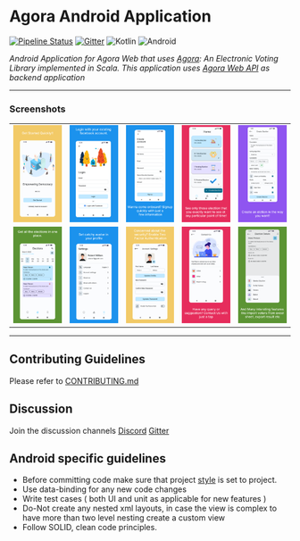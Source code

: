 # Agora Android Application

[![Pipeline Status](https://gitlab.com/aossie/agora-android/badges/develop/pipeline.svg)](https://gitlab.com/aossie/agora-android/-/commits/develop)
[![Gitter](https://img.shields.io/badge/chat-on%20gitter-ff006f.svg?style=flat-square)](https://gitter.im/AOSSIE/Agora-Android)
![Kotlin](https://img.shields.io/badge/Kotlin-0095D5?&style=for-the-badge&logo=kotlin&logoColor=white)
![Android](https://img.shields.io/badge/Android-3DDC84?style=for-the-badge&logo=android&logoColor=white)


_Android Application for Agora Web that uses [Agora](https://gitlab.com/aossie/Agora/): An Electronic Voting Library implemented in Scala. This application uses [Agora Web API](https://gitlab.com/aossie/Agora-Web) as backend application_

---
### Screenshots
<table>
  <tr>
    <td><img src="./screenshots/GETSTARTED.png" alt="6" width="248px" ></td>
    <td><img src="./screenshots/LOGIN.png" alt="2" width="248px" ></td>
    <td><img src="./screenshots/SIGNUP.png" alt="3" width="248px" ></td>
    <td><img src="./screenshots/DASHBOARD.png" alt="4" width="248px" ></td>
    <td><img src="./screenshots/CREATE.png" alt="5" width="248px" ></td>
  </tr>
  <tr>
    <td><img src="./screenshots/CALENDAR.png" alt="6" width="248px" ></td>
    <td><img src="./screenshots/SETTINGS.png" alt="7" width="248px" ></td>
    <td><img src="./screenshots/PROFILE.png" alt="8" width="248px" ></td>
    <td><img src="./screenshots/CONTACT.png" alt="9" width="248px" ></td>
    <td><img src="./screenshots/DETAIL.png" alt="10" width="248px" ></td>
  </tr>
</table>

---

## Contributing Guidelines
Please refer to [CONTRIBUTING.md](https://github.com/narendraanjana09/Agora-Android/CONTRIBUTING.md)

## Discussion
Join the discussion channels [Discord](https://discord.com/invite/6mFZ2S846n) [Gitter](https://gitter.im/AOSSIE/Agora-Android)

## Android specific guidelines
- Before committing code make sure that project [style](https://developer.android.com/studio/intro#style_and_formatting) is set to project.
- Use data-binding for any new code changes
- Write test cases ( both UI and unit as applicable for new features )
- Do-Not create any nested xml layouts, in case the view is complex to have more than two level nesting create a custom view
- Follow SOLID, clean code principles.
